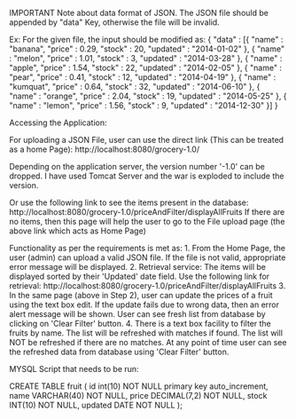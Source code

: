 IMPORTANT Note about data format of JSON.
The JSON file should be appended by "data" Key, otherwise the file will be invalid.

Ex: For the given file, the input should be modified as:
  {
	"data" : [{
		"name" : "banana",
		"price" : 0.29,
		"stock" : 20,
		"updated" : "2014-01-02"
	}, {
		"name" : "melon",
		"price" : 1.01,
		"stock" : 3,
		"updated" : "2014-03-28"
	}, {
		"name" : "apple",
		"price" : 1.54,
		"stock" : 22,
		"updated" : "2014-02-05"
	}, {
		"name" : "pear",
		"price" : 0.41,
		"stock" : 12,
		"updated" : "2014-04-19"
	}, {
		"name" : "kumquat",
		"price" : 0.64,
		"stock" : 32,
		"updated" : "2014-06-10"
	}, {
		"name" : "orange",
		"price" : 2.04,
		"stock" : 19,
		"updated" : "2014-05-25"
	}, {
		"name" : "lemon",
		"price" : 1.56,
		"stock" : 9,
		"updated" : "2014-12-30"
	}]
  }



Accessing the Application:

For uploading a JSON File, user can use the direct link (This can be treated as a home Page):
http://localhost:8080/grocery-1.0/

Depending on the application server, the version number '-1.0' can be dropped. I have used Tomcat Server and the war is exploded to include the version.

Or use the following link to see the items present in the database:
http://localhost:8080/grocery-1.0/priceAndFilter/displayAllFruits
If there are no items, then this page will help the user to go to the File upload page (the above link which acts as Home Page)

Functionality as per the requirements is met as:
	1. From the Home Page, the user (admin) can upload a valid JSON file. If the file is not valid, appropriate error message will be displayed.
	2. Retrieval service: The items will be displayed sorted by their 'Updated' date field. Use the following link for retrieval:
			http://localhost:8080/grocery-1.0/priceAndFilter/displayAllFruits
	3. In the same page (above in Step 2), user can update the prices of a fruit using the text box edit. 
	   If the update fails due to wrong data, then an error alert message will be shown. User can see fresh list from database by clicking on 'Clear Filter' button.
	4. There is a text box facility to filter the fruits by name. The list will be refreshed with matches if found. 
	   The list will NOT be refreshed if there are no matches. At any point of time user can see the refreshed data from database using 'Clear Filter' button.
	   
MYSQL Script that needs to be run:

CREATE TABLE fruit (
id int(10) NOT NULL primary key auto_increment,
name VARCHAR(40) NOT NULL, 
price DECIMAL(7,2) NOT NULL, 
stock INT(10) NOT NULL, 
updated DATE NOT NULL
);


